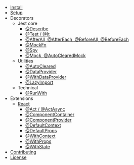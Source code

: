 * [Install](install.md)
* [Setup](setup.md)
* Decorators
  * Jest core
    * [@Describe](core/Describe.md)
    * [@Test / @It](core/Test.md)
    * [@AfterAll, @AfterEach, @BeforeAll, @BeforeEach](core/Hooks.md)
    * [@MockFn](core/MockFn.md)
    * [@Spy](core/Spy.md)
    * [@Mock, @AutoClearedMock](core/Mock.md)
  * Utilities
    * [@AutoCleared](core/AutoCleared.md)
    * [@DataProvider](core/DataProvider.md)
    * [@WithDataProvider](core/WithDataProvider.md)
    * [@LazyImport](core/LazyImport.md)
  * Technical
    * [@RunWith](core/RunWith.md)
* Extensions
  * [React](react/index.md)
    * [@Act / @ActAsync](react/Act.md) 
    * [@ComponentContainer](react/ComponentContainer.md) 
    * [@ComponentProvider](react/ComponentProvider.md) 
    * [@DefaultContext](react/DefaultContext.md) 
    * [@DefaultProps](react/DefaultProps.md) 
    * [@WithContext](react/WithContext.md) 
    * [@WithProps](react/WithProps.md) 
    * [@WithState](react/WithState.md)
* [Contributing](contributing.md)
* [License](license.md)
    
